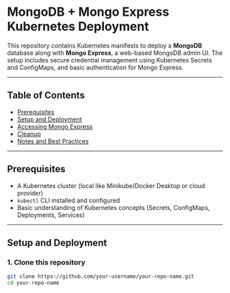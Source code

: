 # MongoDB + Mongo Express Kubernetes Deployment

This repository contains Kubernetes manifests to deploy a **MongoDB** database along with **Mongo Express**, a web-based MongoDB admin UI. The setup includes secure credential management using Kubernetes Secrets and ConfigMaps, and basic authentication for Mongo Express.

---

## Table of Contents

- [Prerequisites](#prerequisites)  
- [Setup and Deployment](#setup-and-deployment)  
- [Accessing Mongo Express](#accessing-mongo-express)  
- [Cleanup](#cleanup)  
- [Notes and Best Practices](#notes-and-best-practices)  

---

## Prerequisites

- A Kubernetes cluster (local like Minikube/Docker Desktop or cloud provider)  
- `kubectl` CLI installed and configured  
- Basic understanding of Kubernetes concepts (Secrets, ConfigMaps, Deployments, Services)  

---

## Setup and Deployment

### 1. Clone this repository

```bash
git clone https://github.com/your-username/your-repo-name.git
cd your-repo-name
```
